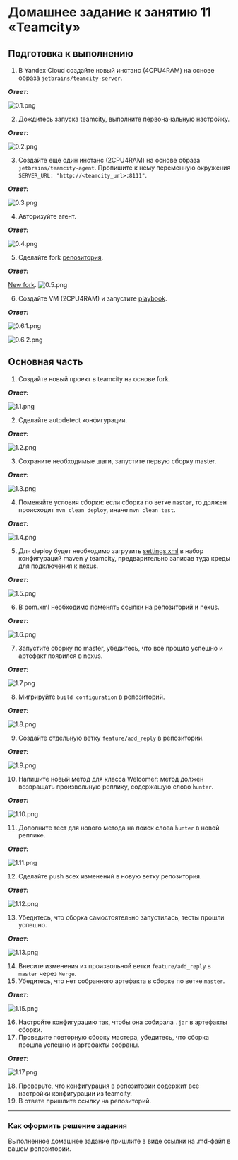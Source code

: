 # Домашнее задание к занятию 11 «Teamcity»

## Подготовка к выполнению

1. В Yandex Cloud создайте новый инстанс (4CPU4RAM) на основе образа `jetbrains/teamcity-server`.

***Ответ:***

![0.1.png](https://github.com/Liberaty/conf_hw_5/blob/main/img/0.1.png?raw=true)

2. Дождитесь запуска teamcity, выполните первоначальную настройку.

***Ответ:***

![0.2.png](https://github.com/Liberaty/conf_hw_5/blob/main/img/0.2.png?raw=true)

3. Создайте ещё один инстанс (2CPU4RAM) на основе образа `jetbrains/teamcity-agent`. Пропишите к нему переменную окружения `SERVER_URL: "http://<teamcity_url>:8111"`.

***Ответ:***

![0.3.png](https://github.com/Liberaty/conf_hw_5/blob/main/img/0.3.png?raw=true)

4. Авторизуйте агент.

***Ответ:***

![0.4.png](https://github.com/Liberaty/conf_hw_5/blob/main/img/0.4.png?raw=true)

5. Сделайте fork [репозитория](https://github.com/aragastmatb/example-teamcity).

***Ответ:***

[New fork](https://github.com/Liberaty/example-teamcity).
![0.5.png](https://github.com/Liberaty/conf_hw_5/blob/main/img/0.5.png?raw=true)

6. Создайте VM (2CPU4RAM) и запустите [playbook](./infrastructure).

***Ответ:***

![0.6.1.png](https://github.com/Liberaty/conf_hw_5/blob/main/img/0.6.1.png?raw=true)

![0.6.2.png](https://github.com/Liberaty/conf_hw_5/blob/main/img/0.6.2.png?raw=true)

## Основная часть

1. Создайте новый проект в teamcity на основе fork.

***Ответ:***

![1.1.png](https://github.com/Liberaty/conf_hw_5/blob/main/img/1.1.png?raw=true)

2. Сделайте autodetect конфигурации.

***Ответ:***

![1.2.png](https://github.com/Liberaty/conf_hw_5/blob/main/img/1.2.png?raw=true)

3. Сохраните необходимые шаги, запустите первую сборку master.

***Ответ:***

![1.3.png](https://github.com/Liberaty/conf_hw_5/blob/main/img/1.3.png?raw=true)

4. Поменяйте условия сборки: если сборка по ветке `master`, то должен происходит `mvn clean deploy`, иначе `mvn clean test`.

***Ответ:***

![1.4.png](https://github.com/Liberaty/conf_hw_5/blob/main/img/1.4.png?raw=true)

5. Для deploy будет необходимо загрузить [settings.xml](./teamcity/settings.xml) в набор конфигураций maven у teamcity, предварительно записав туда креды для подключения к nexus.

***Ответ:***

![1.5.png](https://github.com/Liberaty/conf_hw_5/blob/main/img/1.5.png?raw=true)

6. В pom.xml необходимо поменять ссылки на репозиторий и nexus.

***Ответ:***

![1.6.png](https://github.com/Liberaty/conf_hw_5/blob/main/img/1.6.png?raw=true)

7. Запустите сборку по master, убедитесь, что всё прошло успешно и артефакт появился в nexus.

***Ответ:***

![1.7.png](https://github.com/Liberaty/conf_hw_5/blob/main/img/1.7.png?raw=true)

8. Мигрируйте `build configuration` в репозиторий.

***Ответ:***

![1.8.png](https://github.com/Liberaty/conf_hw_5/blob/main/img/1.8.png?raw=true)

9. Создайте отдельную ветку `feature/add_reply` в репозитории.

***Ответ:***

![1.9.png](https://github.com/Liberaty/conf_hw_5/blob/main/img/1.9.png?raw=true)

10. Напишите новый метод для класса Welcomer: метод должен возвращать произвольную реплику, содержащую слово `hunter`.

***Ответ:***

![1.10.png](https://github.com/Liberaty/conf_hw_5/blob/main/img/1.10.png?raw=true)

11. Дополните тест для нового метода на поиск слова `hunter` в новой реплике.

***Ответ:***

![1.11.png](https://github.com/Liberaty/conf_hw_5/blob/main/img/1.11.png?raw=true)

12. Сделайте push всех изменений в новую ветку репозитория.

***Ответ:***

![1.12.png](https://github.com/Liberaty/conf_hw_5/blob/main/img/1.12.png?raw=true)

13. Убедитесь, что сборка самостоятельно запустилась, тесты прошли успешно.

***Ответ:***

![1.13.png](https://github.com/Liberaty/conf_hw_5/blob/main/img/1.13.png?raw=true)

14. Внесите изменения из произвольной ветки `feature/add_reply` в `master` через `Merge`.
15. Убедитесь, что нет собранного артефакта в сборке по ветке `master`.

***Ответ:***

![1.15.png](https://github.com/Liberaty/conf_hw_5/blob/main/img/1.15.png?raw=true)

16. Настройте конфигурацию так, чтобы она собирала `.jar` в артефакты сборки.
17. Проведите повторную сборку мастера, убедитесь, что сборка прошла успешно и артефакты собраны.

***Ответ:***

![1.17.png](https://github.com/Liberaty/conf_hw_5/blob/main/img/1.17.png?raw=true)

18. Проверьте, что конфигурация в репозитории содержит все настройки конфигурации из teamcity.
19. В ответе пришлите ссылку на репозиторий.

---

### Как оформить решение задания

Выполненное домашнее задание пришлите в виде ссылки на .md-файл в вашем репозитории.